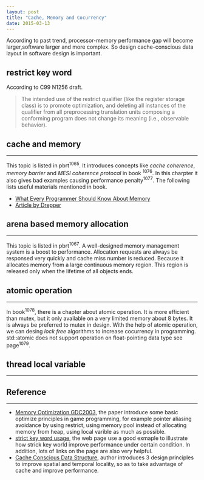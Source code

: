 ```yaml
---
layout: post
title: "Cache, Memory and Cocurrency" 
date: 2015-03-13
---
```


According to past trend, processor-memory performance gap will become larger,software larger and more complex. So design 
cache-conscious data layout in software design is important.  

## restrict key word 

According to C99 N1256 draft.    

>The intended use of the restrict qualifier (like the register storage class) is to promote optimization,
 and deleting all instances of the qualifier from all preprocessing translation units composing a conforming program does not change its meaning (i.e., observable behavior).

## cache and memory 
----------

This topic is listed in pbrt<sup>1065</sup>. It introduces concepts like *cache coherence*, *memory barrier* and 
*MESI coherence protocal* in book <sup>1076</sup>. In this charpter it also gives bad examples causing performance
penalty<sup>1077</sup>. The following lists useful materials mentioned in book.

- [What Every Programmer Should Know About Memory](https://people.freebsd.org/~lstewart/articles/cpumemory.pdf)
- [Article by Drepper](https://lwn.net/Articles/255364/)

## arena based memory allocation
----------

This topic is listed in pbrt<sup>1067</sup>. A well-designed memory management system is a boost to performance.
Allocation requests are always be responsed very quickly and cache miss number is reduced. Because it allocates 
memory from a large continuous memory region. This region is released only when the lifetime of all objects ends.


## atomic operation
-----

In book<sup>1078</sup>, there is a chapter about atomic operation. It is more efficient than mutex, but it only 
available on a very limited memory about 8 bytes. It is always be preferred to mutex in design. With the help of
atomic operation, we can desing *lock free* algorithms to increase cocurrency in programming. std::atomic does 
not support operation on float-pointing data type see page<sup>1079</sup>.

## thread local variable
-----


## Reference
----------

- [Memory Optimization GDC2003](http://www.research.scea.com/research/pdfs/GDC2003_Memory_Optimization_18Mar03.pdf),
  the paper introduce some basic optimize principles in game programming, for example pointer aliasing avoidance by using restrict,
  using memory pool instead of allocating memory from heap, using local varible as much as possible.
- [strict key word usage](http://stackoverflow.com/questions/745870/realistic-usage-of-the-c99-restrict-keyword), the web page use a 
  good exmaple to illustrate how strick key world improve performance under certain condition. In addition, lots of links on the page are
  also very helpful.
- [Cache Conscious Data Structure](http://research.microsoft.com/en-us/um/people/trishulc/papers/Cache-conscious.pdf), author introduces
  3 design principles to improve spatial and temporal locality, so as to take advantage of cache and improve performance.

